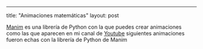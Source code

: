 ---
title:  "Animaciones matemáticas"
layout: post

[Manim][manim] es una librería de Python con la que puedes crear animaciones como las que aparecen en mi canal de [Youtube][youtube]
 siguientes animaciones fueron echas con la librería de Python de Manim 

[manim]:  https://www.manim.community/
[youtube]: https://www.youtube.com/channel/UClzcP9IRduY-bHp_6QRY5QA 




